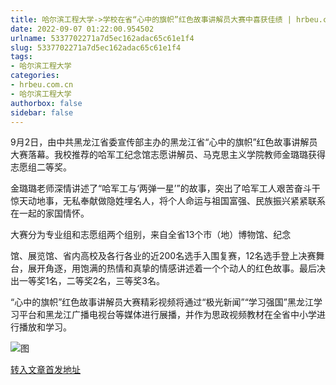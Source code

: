 ```yaml
---
title: 哈尔滨工程大学->学校在省“心中的旗帜”红色故事讲解员大赛中喜获佳绩 | hrbeu.com.cn
date: 2022-09-07 01:22:00.954502
urlname: 5337702271a7d5ec162adac65c61e1f4
slug: 5337702271a7d5ec162adac65c61e1f4
tags: 
- 哈尔滨工程大学
categories:
- hrbeu.com.cn
- 哈尔滨工程大学
authorbox: false
sidebar: false
---
```

9月2日，由中共黑龙江省委宣传部主办的黑龙江省“心中的旗帜”红色故事讲解员大赛落幕。我校推荐的哈军工纪念馆志愿讲解员、马克思主义学院教师金璐璐获得志愿组二等奖。

金璐璐老师深情讲述了“哈军工与‘两弹一星’”的故事，突出了哈军工人艰苦奋斗干惊天动地事，无私奉献做隐姓埋名人，将个人命运与祖国富强、民族振兴紧紧联系在一起的家国情怀。

大赛分为专业组和志愿组两个组别，来自全省13个市（地）博物馆、纪念
<!--more-->
馆、展览馆、省内高校及各行各业的近200名选手入围复赛，12名选手登上决赛舞台，展开角逐，用饱满的热情和真挚的情感讲述着一个个动人的红色故事。最后决出一等奖1名，二等奖2名，三等奖3名。

“心中的旗帜”红色故事讲解员大赛精彩视频将通过“极光新闻”“学习强国”黑龙江学习平台和黑龙江广播电视台等媒体进行展播，并作为思政视频教材在全省中小学进行播放和学习。

![图](http://gongxue.cn/__local/4/2A/F2/4FADCECB8CCA53D4630B601D318_1C2006B2_1AE3C.jpg)

[转入文章首发地址](http://gongxue.cn/info/1141/72727.htm)